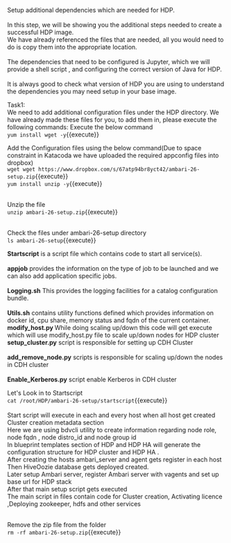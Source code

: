 Setup additional dependencies which are needed for HDP.
<br>
<br>
In this step, we will be showing you the additional steps needed to create a successful HDP image.<br> 
We have already referenced the files that are needed, all you would need to do is copy them into the appropriate location. <br>
<br>The dependencies that need to be configured is Jupyter, which we will provide a shell script , and configuring the correct version of Java for HDP. <br>
<br>It is always good to check what version of HDP you are using to understand the dependencies you may need setup in your base image.


Task1: 
<br>We need to add additional configuration files under the HDP directory. We have already made these files for you, to add them in, please execute the following commands:
Execute the below command
<br>`yum install wget -y`{{execute}}

Add the Configuration files using the below command(Due to space constraint in Katacoda we have uploaded the required appconfig files into dropbox)<br>
`wget wget https://www.dropbox.com/s/67atp94br8yct42/ambari-26-setup.zip`{{execute}}
<br>`yum install unzip -y`{{execute}}

<br>Unzip the file<br>
`unzip ambari-26-setup.zip`{{execute}}

<br>Check the files under ambari-26-setup directory
<br>`ls ambari-26-setup`{{execute}}

<b>Startscript</b> is a script file which contains code to start all service(s).<br>
<br><b>appjob</b> provides the information on the type of job to be launched and we can also add application specific jobs.<br>
<br><b>Logging.sh</b> This provides the logging facilities for a catalog configuration bundle.<br> 
<br><b>Utils.sh</b> contains utility functions defined which provides information on docker id, cpu share, memory status and fqdn of the current container.<br>
<b>modify_host.py </b>While doing scaling up/down this code will get execute which will use modify_host.py file to scale up/down nodes for HDP cluster
<br>
<b>setup_cluster.py</b> script is responsible for setting up CDH Cluster <br>
<br><b>add_remove_node.py</b>  scripts is responsible for scaling up/down the nodes in CDH cluster<br>
<br><b>Enable_Kerberos.py</b> script enable Kerberos in CDH cluster<br>

Let's Look in to Startscript<br>
`cat /root/HDP/ambari-26-setup/startscript`{{execute}}
<br>
<br>Start script will execute in each and every host when all host get created 
<br>Cluster creation metadata section
<br>Here we are using bdvcli utility to create information regarding node role, node fqdn , node distro_id and node group id
<br>In blueprint templates section of HDP and HDP HA will generate the configuration structure for HDP cluster and HDP HA .
<br>After creating the hosts ambari_server and agent gets register in each host
<br>Then HiveOozie database gets deployed created.
<br>Later setup Ambari server, register Ambari server with vagents and set up base url for HDP stack
<br>After that main setup script gets executed
<br>The main script in files contain code for Cluster creation, Activating licence ,Deploying zookeeper, hdfs and other services


<br>Remove the zip file from the folder
<br>`rm -rf ambari-26-setup.zip`{{execute}}





